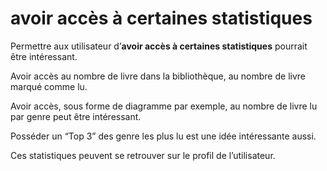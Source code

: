 # avoir accès à certaines statistiques

Permettre aux utilisateur d’**avoir accès à certaines statistiques** pourrait être intéressant. 

Avoir accès au nombre de livre dans la bibliothèque, au nombre de livre marqué comme lu. 

Avoir accès, sous forme de diagramme par exemple, au nombre de livre lu par genre peut être intéressant. 

Posséder un “Top 3” des genre les plus lu est une idée intéressante aussi. 

Ces statistiques peuvent se retrouver sur le profil de l’utilisateur.